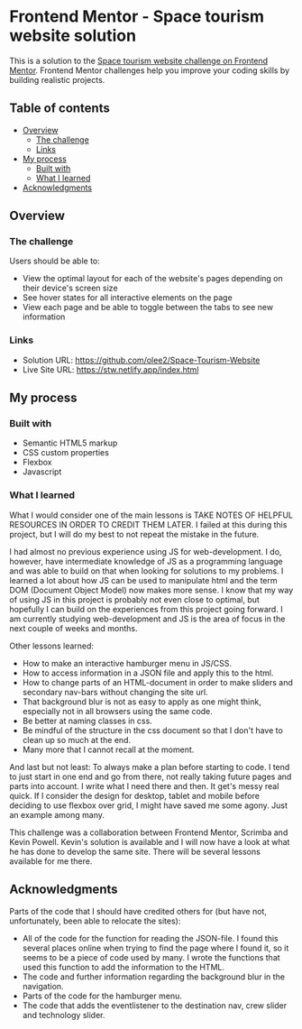 # Frontend Mentor - Space tourism website solution

This is a solution to the [Space tourism website challenge on Frontend Mentor](https://www.frontendmentor.io/challenges/space-tourism-multipage-website-gRWj1URZ3). Frontend Mentor challenges help you improve your coding skills by building realistic projects. 

## Table of contents

- [Overview](#overview)
  - [The challenge](#the-challenge)
  - [Links](#links)
- [My process](#my-process)
  - [Built with](#built-with)
  - [What I learned](#what-i-learned)
- [Acknowledgments](#acknowledgments)

## Overview

### The challenge

Users should be able to:

- View the optimal layout for each of the website's pages depending on their device's screen size
- See hover states for all interactive elements on the page
- View each page and be able to toggle between the tabs to see new information

### Links

- Solution URL: https://github.com/olee2/Space-Tourism-Website
- Live Site URL: https://stw.netlify.app/index.html

## My process

### Built with

- Semantic HTML5 markup
- CSS custom properties
- Flexbox
- Javascript

### What I learned

What I would consider one of the main lessons is TAKE NOTES OF HELPFUL RESOURCES IN ORDER TO CREDIT THEM LATER. I failed at this during this project, but I will do my best to not repeat the mistake in the future. 

I had almost no previous experience using JS for web-development. I do, however, have intermediate knowledge of JS as a programming language and was able to build on that when looking for solutions to my problems. 
I learned a lot about how JS can be used to manipulate html and the term DOM (Document Object Model) now makes more sense. I know that my way of using JS in this project is probably not even close to optimal, but hopefully
I can build on the experiences from this project going forward. I am currently studying web-development and JS is the area of focus in the next couple of weeks and months. 

Other lessons learned: 

- How to make an interactive hamburger menu in JS/CSS. 
- How to access information in a JSON file and apply this to the html. 
- How to change parts of an HTML-document in order to make sliders and secondary nav-bars without changing the site url.
- That background blur is not as easy to apply as one might think, especially not in all browsers using the same code. 
- Be better at naming classes in css. 
- Be mindful of the structure in the css document so that I don't have to clean up so much at the end. 
- Many more that I cannot recall at the moment. 


And last but not least: To always make a plan before starting to code. I tend to just start in one end and go from there, not really taking future pages and parts into account. I write what I need there and then. It get's messy real quick. 
If I consider the design for desktop, tablet and mobile before deciding to use flexbox over grid, I might have saved me some agony. Just an example among many. 

This challenge was a collaboration between Frontend Mentor, Scrimba and Kevin Powell. Kevin's solution is available and I will now have a look at what he has done to develop the same site. There will be several lessons available for me there. 

## Acknowledgments

Parts of the code that I should have credited others for (but  have not, unfortunately, been able to relocate the sites):

- All of the code for the function for reading the JSON-file. I found this several places online when trying to find the page where I found it, 
	so it seems to be a piece of code used by many. I wrote the functions that used this function to add the information to the HTML. 
- The code and further information regarding the background blur in the navigation.
- Parts of the code for the hamburger menu.
- The code that adds the eventlistener to the destination nav, crew slider and technology slider.   